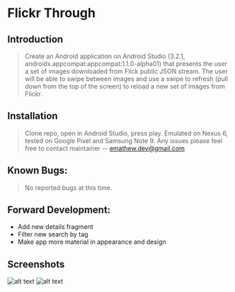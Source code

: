 # Flickr Through

## Introduction

> Create an Android application on Android Studio (3.2.1, androidx.appcompat:appcompat:1.1.0-alpha01) that presents the user a set of images downloaded from Flick public JSON stream. The user will be able to swipe between images and use a swipe to refresh (pull down from the top of the screen) to reload a new set of images from Flickr.

## Installation

> Clone repo, open in Android Studio, press play. Emulated on Nexus 6, tested on Google Pixel and Samsung Note 9. Any issues please feel free to contact maintainer -- emathew.dev@gmail.com

## Known Bugs:

> No reported bugs at this time.

## Forward Development:

 - Add new details fragment
 - Filter new search by tag
 - Make app more material in appearance and design

## Screenshots

![alt text](https://i.ibb.co/Tg6Y33S/Flicker1.png)
![alt text](https://i.ibb.co/j3M1Rwm/flickr2.png)
